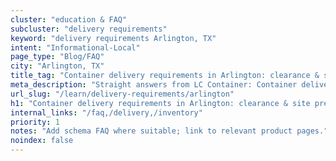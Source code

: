 ```yaml
---
cluster: "education & FAQ"
subcluster: "delivery requirements"
keyword: "delivery requirements Arlington, TX"
intent: "Informational-Local"
page_type: "Blog/FAQ"
city: "Arlington, TX"
title_tag: "Container delivery requirements in Arlington: clearance & site prep | LC Container"
meta_description: "Straight answers from LC Container: Container delivery requirements in Arlington: clearance & site prep. Local expertise Since 2003."
url_slug: "/learn/delivery-requirements/arlington"
h1: "Container delivery requirements in Arlington: clearance & site prep"
internal_links: "/faq,/delivery,/inventory"
priority: 1
notes: "Add schema FAQ where suitable; link to relevant product pages."
noindex: false
---
```


<!-- TODO: Add unique city/inventory copy, images, and internal links here. -->
